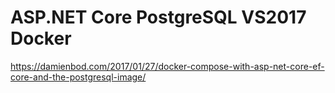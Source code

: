 # ASP.NET Core PostgreSQL VS2017 Docker 

https://damienbod.com/2017/01/27/docker-compose-with-asp-net-core-ef-core-and-the-postgresql-image/
